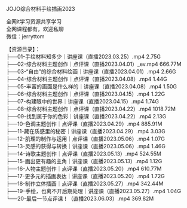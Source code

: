 JOJO综合材料手绘插画2023

全网it学习资源共享学习<br>全网课程都有，欢迎私聊<br>微信：jerryttom<br>

【资源目录】：<br> ├──01-手绘材料知多少｜讲座课（直播2023.03.25）.mp4 2.75G<br> ├──02-综合材料主题创作｜点评课（直播2023.04.01）_ev.mp4 666.77M<br> ├──03-“自由”的综合材料绘画｜讲座课（直播2023.04.01）.mp4 2.66G<br> ├──04-综合材料主题创作｜点评课（直播2023.04.08）.mp4 1.44G<br> ├──05-丰富的画面是什么样的｜讲座课（直播2023.04.08）.mp4 1.50G<br> ├──06-综合材料主题创作｜点评课（直播2023.04.15）.mp4 1.22G<br> ├──07-构建眼中的世界｜讲座课（直播2023.04.15）.mp4 1.74G<br> ├──08-综合材料主题创作｜点评课（直播2023.04.22）.mp4 1018.72M<br> ├──09-找到属于你的色彩｜讲座课（直播2023.04.22）.mp4 2.13G<br> ├──10-色调主题创作｜点评课（直播2023.04.29）.mp4 885.91M<br> ├──11-藏在质感里的秘密｜讲座课（直播2023.04.29）.mp4 3.03G<br> ├──12-肌理的制作与运用｜点评课（直播2023.05.06）.mp4 1.07G<br> ├──13-灵感的获得与转换｜讲座课（直播2023.05.06）.mp4 1.46G<br> ├──14-诗歌主题创作｜点评课（直播2023.05.13）.mp4 524.55M<br> ├──15-画出更有趣的主角｜讲座课（直播2023.05.13）.mp4 1.12G<br> ├──16-人物主题创作｜点评课（直播2023.05.20）.mp4 610.77M<br> ├──17-更多元的插画表达｜讲座课（直播2023.05.20）.mp4 1.72G<br> ├──18-制作立体插画｜点评课（直播2023.05.27）.mp4 342.44M<br> ├──19–手绘，也离不开后期处理｜讲座课（直播2023.05.27）.mp4 1.04G<br> └──20-最后一节点评课！（直播2023.06.03）.mp4 369.82M